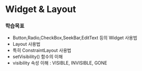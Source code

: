 # Widget & Layout

### 학습목표

* Button,Radio,CheckBox,SeekBar,EditText 등의 Widget 사용법
* Layout 사용법
* 특히 ConstraintLayout 사용법
* setVisibility() 함수의 이해
* visibility 속성 이해 : VISIBLE, INVISIBLE, GONE